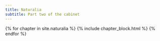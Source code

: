 ```yaml
---
title: Naturalia
subtitle: Part two of the cabinet
---
```

<section class="section p-0">
  <div class="columns is-multiline is-gapless">
    {% for chapter in site.naturalia %}
      {% include chapter_block.html %}
    {% endfor %}
  </div>
</section>
